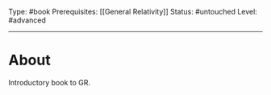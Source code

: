 Type: #book
Prerequisites: [[General Relativity]]
Status: #untouched 
Level: #advanced 

----
# About

Introductory book to GR.